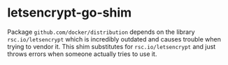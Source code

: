# letsencrypt-go-shim

Package `github.com/docker/distribution` depends on the library
`rsc.io/letsencrypt` which is incredibly outdated and causes trouble when
trying to vendor it. This shim substitutes for `rsc.io/letsencrypt` and just
throws errors when someone actually tries to use it.
